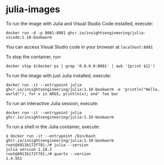 # julia-images

To run the image with Julia and Visual Studio Code installed, execute:

```shell
docker run -d -p 8081:8081 ghcr.io/insightsengineering/julia-vscode:1.10-bookworm
```

You can access Visual Studio code in your browser at `localhost:8081`

To stop the container, run:

```shell
docker stop $(docker ps | grep '0.0.0.0:8081' | awk '{print $1}')
```

To run the image with just Julia installed, execute:

```shell
docker run -it --entrypoint julia ghcr.io/insightsengineering/julia:1.10-bookworm -e 'println("Hello, world!"); for x in ARGS; println(x); end' foo bar
```

To run an interactive Julia session, execute:

```shell
docker run -it --entrypoint julia ghcr.io/insightsengineering/julia:1.10-bookworm
```

To run a shell in the Julia container, execute:

```shell
$ docker run -it --entrypoint /bin/bash ghcr.io/insightsengineering/julia:1.10-bookworm
root@4913b172f781:/# julia --version
julia version 1.10.2
root@4913b172f781:/# quarto --version
1.4.551
```
